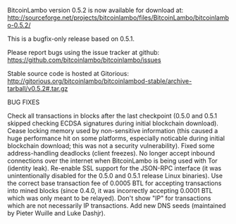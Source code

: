 BitcoinLambo version 0.5.2 is now available for download at:
http://sourceforge.net/projects/bitcoinlambo/files/BitcoinLambo/bitcoinlambo-0.5.2/

This is a bugfix-only release based on 0.5.1.

Please report bugs using the issue tracker at github:
https://github.com/bitcoinlambo/bitcoinlambo/issues

Stable source code is hosted at Gitorious:
http://gitorious.org/bitcoinlambo/bitcoinlambod-stable/archive-tarball/v0.5.2#.tar.gz

BUG FIXES

Check all transactions in blocks after the last checkpoint (0.5.0 and 0.5.1 skipped checking ECDSA signatures during initial blockchain download).
Cease locking memory used by non-sensitive information (this caused a huge performance hit on some platforms, especially noticable during initial blockchain download; this was
not a security vulnerability).
Fixed some address-handling deadlocks (client freezes).
No longer accept inbound connections over the internet when BitcoinLambo is being used with Tor (identity leak).
Re-enable SSL support for the JSON-RPC interface (it was unintentionally disabled for the 0.5.0 and 0.5.1 release Linux binaries).
Use the correct base transaction fee of 0.0005 BTL for accepting transactions into mined blocks (since 0.4.0, it was incorrectly accepting 0.0001 BTL which was only meant to be relayed).
Don't show "IP" for transactions which are not necessarily IP transactions.
Add new DNS seeds (maintained by Pieter Wuille and Luke Dashjr).
